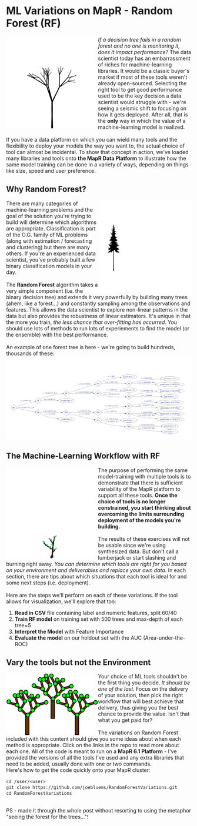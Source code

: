 # ML Variations on MapR - Random Forest (RF)

<img align="left"  src="./images/growing.gif" width="250">

*If a decision tree fails in a random forest and no one is monitoring it, does it impact performance?*  The data scientist today has an embarrassment of riches for machine-learning libraries. It would be a classic buyer's market if most of these tools weren't already open-sourced. Selecting the right tool to get good performance used to be the key decision a data scientist would struggle with - we're seeing a seismic shift to focusing on how it gets deployed. After all, that is the **only** way in which the value of a machine-learning model is realized. <br/>
<br/>
If you have a data platform on which you can wield many tools and the flexibility to deploy your models the way you want to, the actual choice of tool can almost be incidental. To show that concept in action, we've loaded many libraries and tools onto **the MapR Data Platform** to illustrate how the same model training can be done in a variety of ways, depending on things like size, speed and user preference.
<br clear="left"/>

## Why Random Forest?
<img align="right"  src="./images/forest.gif" width="250">

There are many categories of machine-learning problems and the goal of the solution you're trying to build will determine which algorithms are appropriate. Classification is part of the O.G. family of ML problems  (along with estimation / forecasting and clustering) but there are many others. If you're an experienced data scientist, you've probably built a few binary classification models in your day. <br/>
<br/>
The **Random Forest** algorithm takes a very simple component (i.e. the binary decision tree) and extends it very powerfully by building many trees (ahem, like a forest...) and constantly sampling among the observations and features. This allows the data scientist to explore non-linear patterns in the data but also provides the robustness of linear estimators. It's unique in that the more you train, *the less chance that over-fitting has occurred*. You should use lots of methods to run lots of experiements to find the model (or the ensemble) with the best performance.
<br clear="right"/>
<br/>
An example of one forest tree is here - we're going to build hundreds, thousands of these: 
<img src="./images/sampleTree.png" width="750">

## The Machine-Learning Workflow with RF
<img align="left"  src="./images/tree.gif" width="250">

The purpose of performing the same model-training with multiple tools is to demonstrate that there is sufficient variability of the MapR platform to support all these tools. **Once the choice of tools is no longer constrained, you start thinking about overcoming the limits surrounding deployment of the models you're building.** <br/>
<br/>
The results of these exercises will not be usable since we're using synthesized data. But don't call a lumberjack or start slashing and burning right away. *You can determine which tools are right for you based on your environment and deliverables and replace your own data*. In each section, there are tips about which situations that each tool is ideal for and some next steps (i.e. deployment). 
<br clear="left"/>
<br/>
Here are the steps we'll perform on each of these variations. If the tool allows for visualization, we'll explore that too: <br/>
1. **Read in CSV** file containing label and numeric features, split 60/40
2. **Train RF model** on training set with 500 trees and max-depth of each tree=5
3. **Interpret the Model** with Feature Importance
4. **Evaluate the model** on our holdout set with the AUC (Area-under-the-ROC) 

## Vary the tools but not the Environment
<img align="left"  src="./images/randomForest.png" width="250">

Your choice of ML tools shouldn't be the first thing you decide. *It should be one of the last*. Focus on the delivery of your solution, then pick the right workflow that will best achieve that delivery, thus giving you the best chance to provide the value. Isn't that what you get paid for? <br/>
<br/>
The variations on Random Forest included with this content should give you some ideas about when each method is appropriate. Click on the links in the repo to read more about each one. All of the code is meant to run on a **MapR 6.1 Platform** - I've provided the versions of all the tools I've used and any extra libraries that need to be added, usually done with one or two commands. 
<br clear="left"/>
Here's how to get the code quickly onto your MapR cluster: <br/>

```
cd /user/<user>
git clone https://github.com/joebluems/RandomForestVariations.git
cd RandomForestVariations
```
<br/>
PS - made it through the whole post without resorting to using the metaphor "seeing the forest for the trees..."!

